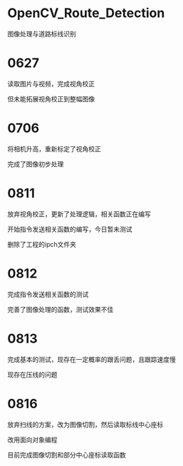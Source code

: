 # OpenCV_Route_Detection
图像处理与道路标线识别

# 0627
读取图片与视频，完成视角校正

但未能拓展视角校正到整幅图像

# 0706
将相机升高，重新标定了视角校正

完成了图像初步处理

# 0811
放弃视角校正，更新了处理逻辑，相关函数正在编写

开始指令发送相关函数的编写，今日暂未测试

删除了工程的ipch文件夹

# 0812
完成指令发送相关函数的测试

完善了图像处理的函数，测试效果不佳

# 0813
完成基本的测试，现存在一定概率的跟丢问题，且跟踪速度慢

现存在压线的问题

# 0816
放弃扫线的方案，改为图像切割，然后读取标线中心座标

改用面向对象编程

目前完成图像切割和部分中心座标读取函数